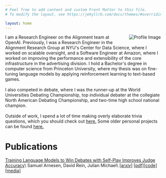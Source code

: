 ```yaml
---
# Feel free to add content and custom Front Matter to this file.
# To modify the layout, see https://jekyllrb.com/docs/themes/#overriding-theme-defaults

layout: home
---
```


<p>
  <img src="{{ '/assets/img/profile-cropped.jpg' | relative_url }}" alt="Profile Image" style="float: right; margin: 0 0 10px 10px; max-width: 200px;">

I am a Research Engineer on the Alignment team at OpenAI. Previously, I was a Research Engineer in the Alignment Research Group at NYU's Center for Data Science, where I worked on scalable oversight, and a Software Engineer at Amazon, where I worked on improving the performance and extensibility of the core infrastructure in the advertising division. I hold a Bachelor's degree in computer science from Princeton University, where my thesis was on fine-tuning language models by applying reinforcement learning to text-based games.
<br/>
<br/>
I also competed in debate, where I was the runner-up at the World Universities Debating Championship, top individual debater at the collegiate North American Debating Championship, and two-time high school national champion.
<br/>
<br/>
Outside of work, I spend a lot of time making overly elaborate trivia questions, which you should check out <a href="trivia.html">here.</a> Some older personal projects can be found <a href="projects.html">here.</a>
</p>

# Publications

[Training Language Models to Win Debates with Self-Play Improves Judge Accuracy](https://arxiv.org/abs/2409.16636)\\
Samuel Arnesen, David Rein, Julian Michael\\
[\[arxiv\]](https://arxiv.org/abs/2409.16636) [\[pdf\]](https://arxiv.org/pdf/2409.16636)[\[code\]](https://github.com/samuelarnesen/nyu-debate-modeling) [\[media\]](https://www.quantamagazine.org/debate-may-help-ai-models-converge-on-truth-20241108/)


